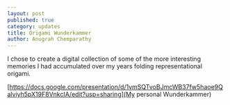 ```yaml
---
layout: post
published: true
category: updates
title: Origami Wunderkammer
author: Anugrah Chemparathy
---
```

I chose to create a digital collection of some of the more interesting memories I had accumulated over my years folding representational origami.


[https://docs.google.com/presentation/d/1vmSQTvoBJmcWB37fw5haoe9Qalviyh5pX19F8VnkcIA/edit?usp=sharing](My personal Wunderkammer)